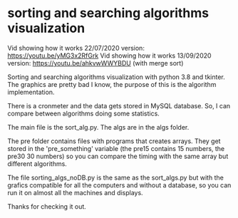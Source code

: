 # sorting and searching algorithms visualization

Vid showing how it works 22/07/2020 version: https://youtu.be/yMG3x2RfGrk
Vid showing how it works 13/09/2020 version: https://youtu.be/ahkvwWWYBDU 	(with merge sort)


Sorting and searching algorithms visualization with python 3.8 and tkinter. The graphics are pretty bad I know, the purpose of this is the algorithm implementation.

There is a cronmeter and the data gets stored in MySQL database. So, I can compare between algorithms doing some statistics.

The main file is the sort_alg.py. The algs are in the algs folder. 

The pre folder contains files with programs that creates arrays. They get stored in the 'pre_something' variable (the pre15 contains 15 numbers, the pre30 30 numbers) so you can compare the timing with the same array but different algorithms.

The file sorting_algs_noDB.py is the same as the sort_algs.py but with the grafics compatible for all the computers and without a database, so you can run it on almost all the machines and displays.

Thanks for checking it out.